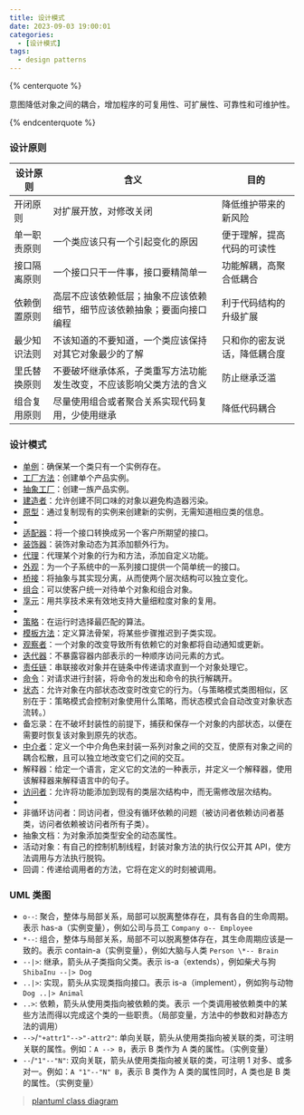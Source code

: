 ```yaml
---
title: 设计模式
date: 2023-09-03 19:00:01
categories:
  - [设计模式]
tags:
  - design patterns
---
```


{% centerquote %}

意图降低对象之间的耦合，增加程序的可复用性、可扩展性、可靠性和可维护性。

{% endcenterquote %}

### 设计原则

| 设计原则     | 含义                                                                     | 目的                         |
| ------------ | ------------------------------------------------------------------------ | ---------------------------- |
| 开闭原则     | 对扩展开放，对修改关闭                                                   | 降低维护带来的新风险         |
| 单一职责原则 | 一个类应该只有一个引起变化的原因                                         | 便于理解，提高代码的可读性   |
| 接口隔离原则 | 一个接口只干一件事，接口要精简单一                                       | 功能解耦，高聚合低耦合       |
| 依赖倒置原则 | 高层不应该依赖低层；抽象不应该依赖细节，细节应该依赖抽象；要面向接口编程 | 利于代码结构的升级扩展       |
| 最少知识法则 | 不该知道的不要知道，一个类应该保持对其它对象最少的了解                   | 只和你的密友说话，降低耦合度 |
| 里氏替换原则 | 不要破坏继承体系，子类重写方法功能发生改变，不应该影响父类方法的含义     | 防止继承泛滥                 |
| 组合复用原则 | 尽量使用组合或者聚合关系实现代码复用，少使用继承                         | 降低代码耦合                 |

<!-- more -->

### 设计模式

- [单例](/blog/单例模式.html)：确保某一个类只有一个实例存在。
- [工厂方法](/blog/工厂模式.html)：创建单个产品实例。
- [抽象工厂](/blog/工厂模式.html)：创建一族产品实例。
- [建造者](/blog/建造者模式.html)：允许创建不同口味的对象以避免构造器污染。
- [原型](/blog/原型模式.html)：通过复制现有的实例来创建新的实例，无需知道相应类的信息。
-
- [适配器](/blog/适配器模式.html)：将一个接口转换成另一个客户所期望的接口。
- [装饰器](/blog/装饰器模式.html)：装饰对象动态为其添加额外行为。
- [代理](/blog/代理模式.html)：代理某个对象的行为和方法，添加自定义功能。
- [外观](/blog/外观模式.html)：为一个子系统中的一系列接口提供一个简单统一的接口。
- [桥接](/blog/桥接模式.html)：将抽象与其实现分离，从而使两个层次结构可以独立变化。
- [组合](/blog/组合模式.html)：可以使客户统一对待单个对象和组合对象。
- [享元](/blog/享元模式.html)：用共享技术来有效地支持大量细粒度对象的复用。
-
- [策略](/blog/策略模式.html)：在运行时选择最匹配的算法。
- [模板方法](/blog/模板方法模式.html)：定义算法骨架，将某些步骤推迟到子类实现。
- [观察者](/blog/观察者模式.html)：一个对象的改变导致所有依赖它的对象都将自动通知或更新。
- [迭代器](/blog/迭代器模式.html)：不暴露容器内部表示的一种顺序访问元素的方式。
- [责任链](/blog/责任链模式.html)：串联接收对象并在链条中传递请求直到一个对象处理它。
- [命令](/blog/命令模式.html)：对请求进行封装，将命令的发出和命令的执行解耦开。
- [状态](/blog/状态模式.html)：允许对象在内部状态改变时改变它的行为。（与策略模式类图相似，区别在于：策略模式会控制对象使用什么策略，而状态模式会自动改变对象状态流转。）
- 备忘录：在不破坏封装性的前提下，捕获和保存一个对象的内部状态，以便在需要时恢复该对象到原先的状态。
- [中介者](/blog/中介者模式.html)：定义一个中介角色来封装一系列对象之间的交互，使原有对象之间的耦合松散，且可以独立地改变它们之间的交互。
- 解释器：给定一个语言，定义它的文法的一种表示，并定义一个解释器，使用该解释器来解释语言中的句子。
- [访问者](/blog/访问者模式.html)：允许将功能添加到现有的类层次结构中，而无需修改层次结构。
-
- 非循环访问者：同访问者，但没有循环依赖的问题（被访问者依赖访问者基类，访问者依赖被访问者所有子类）。
- 抽象文档：为对象添加类型安全的动态属性。
- 活动对象：有自己的控制机制线程，封装对象方法的执行仅公开其 API，使方法调用与方法执行脱钩。
- 回调：传递给调用者的方法，它将在定义的时刻被调用。

### UML 类图

- `o--`: 聚合，整体与局部关系，局部可以脱离整体存在，具有各自的生命周期。表示 has-a（实例变量），例如公司与员工 `Company o-- Employee`
- `*--`: 组合，整体与局部关系，局部不可以脱离整体存在，其生命周期应该是一致的。表示 contain-a（实例变量），例如大脑与人类 `Person \*-- Brain`
- `--|>`: 继承，箭头从子类指向父类。表示 is-a（extends），例如柴犬与狗 `ShibaInu --|> Dog`
- `..|>`: 实现，箭头从实现类指向接口。表示 is-a（implement），例如狗与动物 `Dog ..|> Animal`
- `..>`: 依赖，箭头从使用类指向被依赖的类。表示 一个类调用被依赖类中的某些方法而得以完成这个类的一些职责。（局部变量，方法中的参数和对静态方法的调用）
- `-->`/`"+attr1"-->"-attr2"`: 单向关联，箭头从使用类指向被关联的类，可注明关联的属性。例如：`A --> B`，表示 B 类作为 A 类的属性。（实例变量）
- `--`/`"1"--"N"`: 双向关联，箭头从使用类指向被关联的类，可注明 1 对多、或多对一。例如：`A "1"--"N" B`，表示 B 类作为 A 类的属性同时，A 类也是 B 类的属性。（实例变量）

> [plantuml class diagram](https://plantuml.com/zh/class-diagram)

